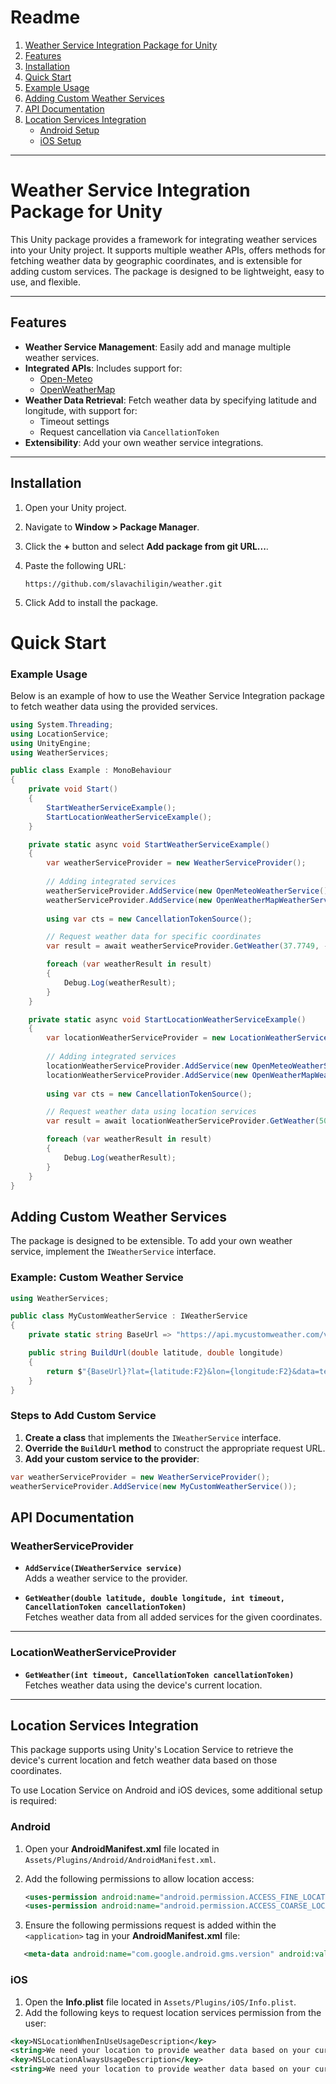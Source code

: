 # Readme

1. [Weather Service Integration Package for Unity](#weather-service-integration-package-for-unity)
2. [Features](#features)
3. [Installation](#installation)
4. [Quick Start](#quick-start)
5. [Example Usage](#example-usage)
6. [Adding Custom Weather Services](#adding-custom-weather-services)
7. [API Documentation](#api-documentation)
8. [Location Services Integration](#location-services-integration)
   - [Android Setup](#android-setup)
   - [iOS Setup](#ios-setup)

---

# Weather Service Integration Package for Unity

This Unity package provides a framework for integrating weather services into your Unity project. It supports multiple weather APIs, offers methods for fetching weather data by geographic coordinates, and is extensible for adding custom services. The package is designed to be lightweight, easy to use, and flexible.

---

## Features

- **Weather Service Management**: Easily add and manage multiple weather services.
- **Integrated APIs**: Includes support for:
  - [Open-Meteo](https://open-meteo.com/)
  - [OpenWeatherMap](https://openweathermap.org/api)
- **Weather Data Retrieval**: Fetch weather data by specifying latitude and longitude, with support for:
  - Timeout settings
  - Request cancellation via `CancellationToken`
- **Extensibility**: Add your own weather service integrations.

---

## Installation

1. Open your Unity project.
2. Navigate to **Window > Package Manager**.
3. Click the **+** button and select **Add package from git URL...**.
4. Paste the following URL:

   ```plaintext
   https://github.com/slavachiligin/weather.git
 5. Click Add to install the package.
 
 # Quick Start
 
 ### Example Usage
 
 Below is an example of how to use the Weather Service Integration package to fetch weather data using the provided services.
 
 ```csharp
 using System.Threading;
 using LocationService;
 using UnityEngine;
 using WeatherServices;
 
 public class Example : MonoBehaviour
 {
     private void Start()
     {
         StartWeatherServiceExample();
         StartLocationWeatherServiceExample();
     }
 
     private static async void StartWeatherServiceExample()
     {
         var weatherServiceProvider = new WeatherServiceProvider();
         
         // Adding integrated services
         weatherServiceProvider.AddService(new OpenMeteoWeatherService());
         weatherServiceProvider.AddService(new OpenWeatherMapWeatherService());
         
         using var cts = new CancellationTokenSource();
 
         // Request weather data for specific coordinates
         var result = await weatherServiceProvider.GetWeather(37.7749, -122.4194, 5000, cts.Token);
 
         foreach (var weatherResult in result)
         {
             Debug.Log(weatherResult);
         }
     }
 
     private static async void StartLocationWeatherServiceExample()
     {
         var locationWeatherServiceProvider = new LocationWeatherServiceProvider(LocationServiceProvider.GetLocationService());
         
         // Adding integrated services
         locationWeatherServiceProvider.AddService(new OpenMeteoWeatherService());
         locationWeatherServiceProvider.AddService(new OpenWeatherMapWeatherService());
         
         using var cts = new CancellationTokenSource();
 
         // Request weather data using location services
         var result = await locationWeatherServiceProvider.GetWeather(5000, cts.Token);
 
         foreach (var weatherResult in result)
         {
             Debug.Log(weatherResult);
         }
     }
 }
```

## Adding Custom Weather Services

The package is designed to be extensible. To add your own weather service, implement the `IWeatherService` interface.

### Example: Custom Weather Service

```csharp
using WeatherServices;

public class MyCustomWeatherService : IWeatherService
{
    private static string BaseUrl => "https://api.mycustomweather.com/v1/weather";

    public string BuildUrl(double latitude, double longitude)
    {
        return $"{BaseUrl}?lat={latitude:F2}&lon={longitude:F2}&data=temperature";
    }
}
```
### Steps to Add Custom Service

1. **Create a class** that implements the `IWeatherService` interface.
2. **Override the `BuildUrl` method** to construct the appropriate request URL.
3. **Add your custom service to the provider**:

```csharp
var weatherServiceProvider = new WeatherServiceProvider();
weatherServiceProvider.AddService(new MyCustomWeatherService());
```

## API Documentation

### WeatherServiceProvider

- **`AddService(IWeatherService service)`**  
  Adds a weather service to the provider.

- **`GetWeather(double latitude, double longitude, int timeout, CancellationToken cancellationToken)`**  
  Fetches weather data from all added services for the given coordinates.

---

### LocationWeatherServiceProvider

- **`GetWeather(int timeout, CancellationToken cancellationToken)`**  
  Fetches weather data using the device's current location.

---

## Location Services Integration

This package supports using Unity's Location Service to retrieve the device's current location and fetch weather data based on those coordinates.

To use Location Service on Android and iOS devices, some additional setup is required:

### Android
1. Open your **AndroidManifest.xml** file located in `Assets/Plugins/Android/AndroidManifest.xml`.
2. Add the following permissions to allow location access:

   ```xml
   <uses-permission android:name="android.permission.ACCESS_FINE_LOCATION"/>
   <uses-permission android:name="android.permission.ACCESS_COARSE_LOCATION"/>
   ```
   
3. Ensure the following permissions request is added within the `<application>` tag in your **AndroidManifest.xml** file:
   
  ```xml
     <meta-data android:name="com.google.android.gms.version" android:value="@integer/google_play_services_version"/>
   ```

### iOS
1. Open the **Info.plist** file located in `Assets/Plugins/iOS/Info.plist`.
2. Add the following keys to request location services permission from the user:

```xml
<key>NSLocationWhenInUseUsageDescription</key>
<string>We need your location to provide weather data based on your current position.</string>
<key>NSLocationAlwaysUsageDescription</key>
<string>We need your location to provide weather data based on your current position.</string>
